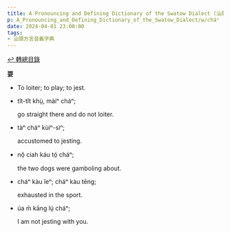 ```yaml
---
title: A Pronouncing and Defining Dictionary of the Swatow Dialect (汕頭方言音義字典) / cháⁿ
p: A_Pronouncing_and_Defining_Dictionary_of_the_Swatow_Dialect/w/cháⁿ
date: 2024-04-01 23:00:00
tags: 
- 汕頭方言音義字典
---
```


[↩️ 轉總目錄](/A_Pronouncing_and_Defining_Dictionary_of_the_Swatow_Dialect)


**耍**
- To loiter; to play; to jest.

- tît-tît khṳ̀, màiⁿ cháⁿ;

  go straight there and do not loiter.

- tàⁿ cháⁿ kùiⁿ-sìⁿ;

  accustomed to jesting.

- nŏ̤ ciah káu tó̤ cháⁿ;

  the two dogs were gamboling about.

- cháⁿ kàu îeⁿ; cháⁿ kàu tēng;

  exhausted in the sport.

- úa m̄ kāng lṳ́ cháⁿ;

  I am not jesting with you.